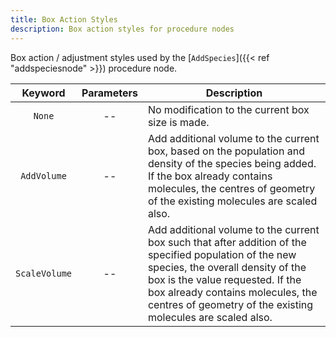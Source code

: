 ```yaml
---
title: Box Action Styles
description: Box action styles for procedure nodes
---
```


Box action / adjustment styles used by the [`AddSpecies`]({{< ref "addspeciesnode" >}}) procedure node.

|Keyword|Parameters|Description|
|:---:|:--------:|-----------|
|`None`|--|No modification to the current box size is made.|
|`AddVolume`|--|Add additional volume to the current box, based on the population and density of the species being added. If the box already contains molecules, the centres of geometry of the existing molecules are scaled also.|
|`ScaleVolume`|--|Add additional volume to the current box such that after addition of the specified population of the new species, the overall density of the box is the value requested. If the box already contains molecules, the centres of geometry of the existing molecules are scaled also.|
